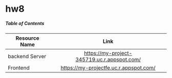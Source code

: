 # hw8

##### Table of Contents  
| Resource Name | Link          
| ------------- |:-------------:|
| backend Server| https://my-project-345719.uc.r.appspot.com/ |
| Frontend      | https://my-projectfe.uc.r.appspot.com/      |
